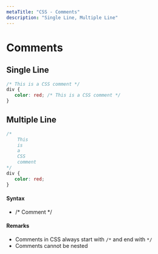 ```yaml
---
metaTitle: "CSS - Comments"
description: "Single Line, Multiple Line"
---
```


# Comments



## Single Line


```css
/* This is a CSS comment */
div {
   color: red; /* This is a CSS comment */ 
}

```



## Multiple Line


```css
/*
    This
    is
    a
    CSS
    comment
*/
div {
   color: red;
}

```



#### Syntax


- /* Comment */



#### Remarks


- Comments in CSS always start with `/*` and end with `*/`
- Comments cannot be nested

